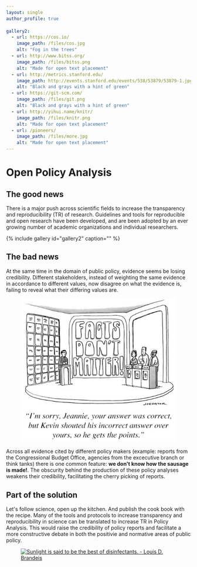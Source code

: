 ```yaml
---
layout: single
author_profile: true

gallery2:
  - url: https://cos.io/
    image_path: /files/cos.jpg
    alt: "Fog in the trees"
  - url: http://www.bitss.org/
    image_path: /files/bitss.png
    alt: "Made for open text placement"
  - url: http://metrics.stanford.edu/
    image_path: http://events.stanford.edu/events/538/53879/53879-1.jpg
    alt: "Black and grays with a hint of green"
  - url: https://git-scm.com/
    image_path: /files/git.png
    alt: "Black and grays with a hint of green"
  - url: http://yihui.name/knitr/
    image_path: /files/knitr.png
    alt: "Made for open text placement"
  - url: /pioneers/
    image_path: /files/more.jpg
    alt: "Made for open text placement"
---  
```


# Open Policy Analysis  

## The good news 
There is a major push across scientific fields to increase the transparency and reproducibility (TR) of research. Guidelines and tools for reproducible and open research have been developed, and are been adopted by an ever growing number of academic organizations and individual researchers. 

{% include gallery id="gallery2" caption="" %}

## The bad news 
At the same time in the domain of public policy, evidence seems be losing credibility. Different stakeholders, instead of weighting  the same evidence in accordance to different values, now disagree on what the evidence is, failing to reveal what their differing values are. 

<figure>
<a href="/files/nofacts.jpg"><img src="/files/nofacts.jpg"></a>
</figure>

Across all evidence cited by different policy makers (example: reports from the Congressional Budget Office, agencies from the excecutive branch or think tanks) there is one common feature: **we don't know how the sausage is made!**. The obscurity behind the production of these policy analyses weakens their credibility, facilitating the cherry picking of reports. 

## Part of the solution
Let's follow science, open up the kitchen. And publish the cook book with the recipe. Many of the tools and protocols to increase transparency and reproducibility in science can be translated to increase TR in Policy Analysis. This would raise the credibility of policy reports and facilitate a more constructive debate in both the positivie and normative areas of public policy. 

<figure>
<a href="http://www.azquotes.com/quote/370467" title="Louis D. Brandeis quote"><img src="http://www.azquotes.com/picture-quotes/quote-sunlight-is-said-to-be-the-best-of-disinfectants-louis-d-brandeis-37-4-0467.jpg" alt="Sunlight is said to be the best of disinfectants. - Louis D. Brandeis"></a>
</figure>



